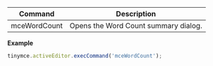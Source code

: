 
| Command           | Description                                                                     |
| ----------------- | ------------------------------------------------------------------------------- |
| mceWordCount      | Opens the Word Count summary dialog. |

**Example**

```js
tinymce.activeEditor.execCommand('mceWordCount');
```
